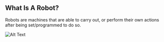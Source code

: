 ## What Is A Robot?
Robots are machines that are able to carry out, or perform their own actions after being set/programmed to do so. 

 ![Alt Text](https://commons.wikimedia.org/wiki/File:Cartoon_Robot.svg)
